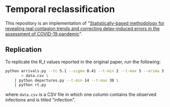 # Temporal reclassification

This repository is an implementation of "[Statistically-based
methodology for revealing real contagion trends and correcting
delay-induced errors in the assessment of COVID-19
pandemic](https://doi.org/10.1016/j.chaos.2020.110087)".

## Replication

To replicate the R_t values reported in the original paper, run the
following:

```bash
python arrivals.py --tc 5.1 --sigma 0.41 --t-min 2 --t-max 5 --arima 3,0,0 \
       < data.csv \
    | python departures.py --t-min 14 --t-max 30 \
    | python rt.py
```

where `data.csv` is a CSV file in which one column contains the
observed infections and is titled "infection".
